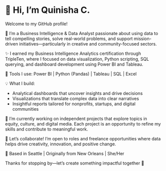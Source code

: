 # 👋 Hi, I’m Quinisha C.

Welcome to my GitHub profile!

🎯 I’m a Business Intelligence & Data Analyst passionate about using data to tell compelling stories, solve real-world problems, and support mission-driven initiatives—particularly in creative and community-focused sectors.

✨ I earned my Business Intelligence Analytics certification through TripleTen, where I focused on data visualization, Python scripting, SQL querying, and dashboard development using Power BI and Tableau.

🔧 Tools I use:
Power BI | Python (Pandas) | Tableau | SQL | Excel

💡 What I build:
- Analytical dashboards that uncover insights and drive decisions
- Visualizations that translate complex data into clear narratives
- Insightful reports tailored for nonprofits, startups, and digital communities

🌱 I’m currently working on independent projects that explore topics in equity, culture, and digital media. Each project is an opportunity to refine my skills and contribute to meaningful work.

💬 Let’s collaborate!
I’m open to roles and freelance opportunities where data helps drive creativity, innovation, and positive change.

📍 Based in Seattle | Originally from New Orleans | She/Her

Thanks for stopping by—let’s create something impactful together 🚀
